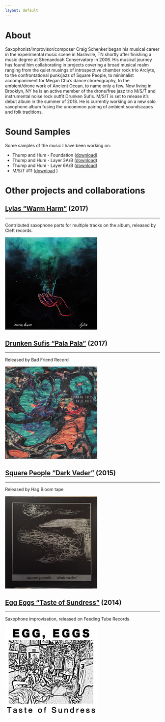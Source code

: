 ```yaml
---
layout: default
---
```


# [](#header-2)About
Saxophonist/improvisor/composer Craig Schenker began his musical career in the experimental music scene in Nashville, TN shortly after finishing a music degree at Shenandoah Conservatory in 2006. His musical journey has found him collaborating in projects covering a broad musical realm ranging from the quiet musings of introspective chamber rock trio Arclyte, to the confrontational punk/jazz of Square People, to minimalist accompaniment for Megan Chu’s dance choreography, to the ambient/drone work of Ancient Ocean, to name only a few. Now living in Brooklyn, NY he is an active member of the drone/free jazz trio M/S/T and instrumental noise rock outfit Drunken Sufis. M/S/T is set to release it’s debut album in the summer of 2018. He is currently working on a new solo saxophone album fusing the uncommon pairing of ambient soundscapes and folk traditions.

# [](#header-2)Sound Samples
Some samples of the music I have been working on:

- Thump and Hum - Foundation ([download](https://github.com/cischenker/cischenker.github.io/blob/master/samples/Loop%202.8.18%20Stand%20Thump%20And%20Hum.m4a?raw=true))
- Thump and Hum - Layer 3A/B ([download](https://github.com/cischenker/cischenker.github.io/blob/master/samples/Loop%202.8.18%20Variation%203%20And%203B.m4a?raw=true))
- Thump and Hum - Layer 6A/B ([download](https://github.com/cischenker/cischenker.github.io/blob/master/samples/Loop%202.8.18%20Variation%206%20And%206B.m4a?raw=true))
- M/S/T #11 ([download](https://github.com/cischenker/cischenker.github.io/blob/master/samples/M_S_T_THUMP%20MIXES_%2311.mp3?raw=true)
)

# [](#header-2)Other projects and collaborations

## [](#header-6) [Lylas “Warm Harm”](https://lylas.bandcamp.com/album/warm-harm) (2017)
---
Contributed saxophone parts for multiple tracks on the album, released by Cleft records.

<left>
<img width="300" height="300" src="https://raw.githubusercontent.com/cischenker/cischenker.github.io/master/img/warm_harm.jpg"/>
</left>


## [](#header-6) [Drunken Sufis “Pala Pala”](https://drunkensufis.bandcamp.com/) (2017)
---
Released by Bad Friend Record

<left>
<img width="300" height="300" src="https://raw.githubusercontent.com/cischenker/cischenker.github.io/master/img/pala_pala.jpg"> 
</left>



## [](#header-6) [Square People “Dark Vader”](https://soundcloud.com/lofantasyjunk/sets/square-people-dark-vader) (2015)
---
Released by Hag Bloom tape

<left>
<img width="300" height="300" src="https://raw.githubusercontent.com/cischenker/cischenker.github.io/master/img/dark_vader.jpg"> 
</left>

## [](#header-6) [Egg Eggs “Taste of Sundress”](https://feedingtuberecords.bandcamp.com/album/taste-of-sundress) (2014)
---
Saxophone improvisation, released on Feeding Tube Records.

<left>
<img align="left" width="300" height="300" src="https://raw.githubusercontent.com/cischenker/cischenker.github.io/master/img/egg_egg.jpg"/>
</left>



